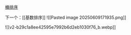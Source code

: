 [桶排序](file:///F:/Unity%E5%AD%A6%E4%B9%A0/C#\%E7%AE%97%E6%B3%95%E7%BB%83%E4%B9%A0\%E7%AE%97%E6%B3%95%E9%A2%98\%E6%A1%B6%E6%8E%92%E5%BA%8F\Program.cs)

下一个：[[基数排序]]
![[Pasted image 20250609171935.png]]

![[v2-b29c1a8ee42595e7992b6d2eb1030f76_b.webp]]